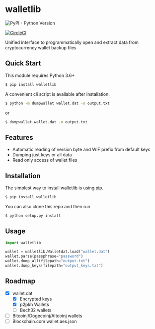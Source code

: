 # walletlib
![PyPI - Python Version](https://img.shields.io/badge/python-3.6%20%7C%203.7%20%7C%203.8-blue)

[![CircleCI](https://circleci.com/gh/jimtje/walletlib.svg?style=svg)](https://circleci.com/gh/jimtje/walletlib)

Unified interface to programmatically open and extract data from cryptocurrency wallet backup files

## Quick Start
This module requires Python 3.6+

```bash
$ pip install walletlib
```
A convenient cli script is available after installation.
```bash
$ python -m dumpwallet wallet.dat -o output.txt
```
or
```bash
$ dumpwallet wallet.dat -o output.txt
```

## Features
- Automatic reading of version byte and WIF prefix from default keys
- Dumping just keys or all data
- Read only access of wallet files

## Installation
The simplest way to install walletlib is using pip.
```bash
$ pip install walletlib
```
You can also clone this repo and then run
```bash
$ python setup.py install
```
## Usage
```python
import walletlib

wallet = walletlib.Walletdat.load("wallet.dat")
wallet.parse(passphrase="password")
wallet.dump_all(filepath="output.txt")
wallet.dump_keys(filepath="output_keys.txt")

```

## Roadmap
- [x] wallet.dat
  - [x] Encrypted keys
  - [x] p2pkh Wallets
  - [ ] Bech32 wallets
- [ ] Bitcoinj/Dogecoinj/Altcoinj wallets
- [ ] Blockchain.com wallet.aes.json
